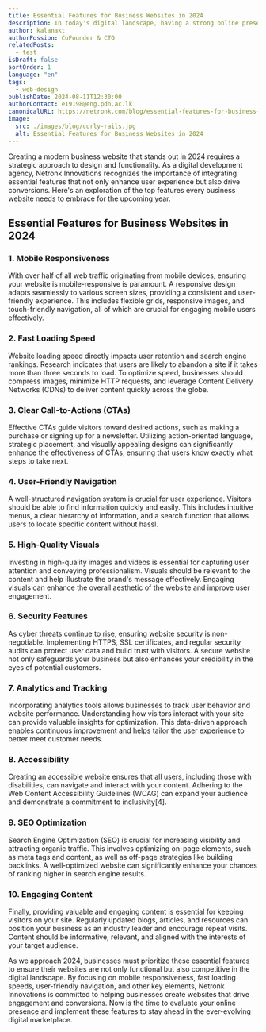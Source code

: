 ```yaml
---
title: Essential Features for Business Websites in 2024
description: In today's digital landscape, having a strong online presence is essential for businesses of all sizes. But what features should your website include to stand out from the competition and attract customers?
author: kalanakt
authorPossion: CoFounder & CTO
relatedPosts:
  - test
isDraft: false
sortOrder: 1
language: "en"
tags:
  - web-design
publishDate: 2024-08-11T12:30:00
authorContact: e19198@eng.pdn.ac.lk
canonicalURL: https://netronk.com/blog/essential-features-for-business-websites-in-2024
image:
  src: ./images/blog/curly-rails.jpg
  alt: Essential Features for Business Websites in 2024
---
```


Creating a modern business website that stands out in 2024 requires a strategic approach to design and functionality. As a digital development agency, Netronk Innovations recognizes the importance of integrating essential features that not only enhance user experience but also drive conversions. Here&apos;s an exploration of the top features every business website needs to embrace for the upcoming year.

## Essential Features for Business Websites in 2024

### 1. Mobile Responsiveness

With over half of all web traffic originating from mobile devices, ensuring your website is mobile-responsive is paramount. A responsive design adapts seamlessly to various screen sizes, providing a consistent and user-friendly experience. This includes flexible grids, responsive images, and touch-friendly navigation, all of which are crucial for engaging mobile users effectively.

### 2. Fast Loading Speed

Website loading speed directly impacts user retention and search engine rankings. Research indicates that users are likely to abandon a site if it takes more than three seconds to load. To optimize speed, businesses should compress images, minimize HTTP requests, and leverage Content Delivery Networks (CDNs) to deliver content quickly across the globe.

### 3. Clear Call-to-Actions (CTAs)

Effective CTAs guide visitors toward desired actions, such as making a purchase or signing up for a newsletter. Utilizing action-oriented language, strategic placement, and visually appealing designs can significantly enhance the effectiveness of CTAs, ensuring that users know exactly what steps to take next.

### 4. User-Friendly Navigation

A well-structured navigation system is crucial for user experience. Visitors should be able to find information quickly and easily. This includes intuitive menus, a clear hierarchy of information, and a search function that allows users to locate specific content without hassl.

### 5. High-Quality Visuals

Investing in high-quality images and videos is essential for capturing user attention and conveying professionalism. Visuals should be relevant to the content and help illustrate the brand&apos;s message effectively. Engaging visuals can enhance the overall aesthetic of the website and improve user engagement.

### 6. Security Features

As cyber threats continue to rise, ensuring website security is non-negotiable. Implementing HTTPS, SSL certificates, and regular security audits can protect user data and build trust with visitors. A secure website not only safeguards your business but also enhances your credibility in the eyes of potential customers.

### 7. Analytics and Tracking

Incorporating analytics tools allows businesses to track user behavior and website performance. Understanding how visitors interact with your site can provide valuable insights for optimization. This data-driven approach enables continuous improvement and helps tailor the user experience to better meet customer needs.

### 8. Accessibility

Creating an accessible website ensures that all users, including those with disabilities, can navigate and interact with your content. Adhering to the Web Content Accessibility Guidelines (WCAG) can expand your audience and demonstrate a commitment to inclusivity[4].

### 9. SEO Optimization

Search Engine Optimization (SEO) is crucial for increasing visibility and attracting organic traffic. This involves optimizing on-page elements, such as meta tags and content, as well as off-page strategies like building backlinks. A well-optimized website can significantly enhance your chances of ranking higher in search engine results.

### 10. Engaging Content

Finally, providing valuable and engaging content is essential for keeping visitors on your site. Regularly updated blogs, articles, and resources can position your business as an industry leader and encourage repeat visits. Content should be informative, relevant, and aligned with the interests of your target audience.

As we approach 2024, businesses must prioritize these essential features to ensure their websites are not only functional but also competitive in the digital landscape. By focusing on mobile responsiveness, fast loading speeds, user-friendly navigation, and other key elements, Netronk Innovations is committed to helping businesses create websites that drive engagement and conversions. Now is the time to evaluate your online presence and implement these features to stay ahead in the ever-evolving digital marketplace.
